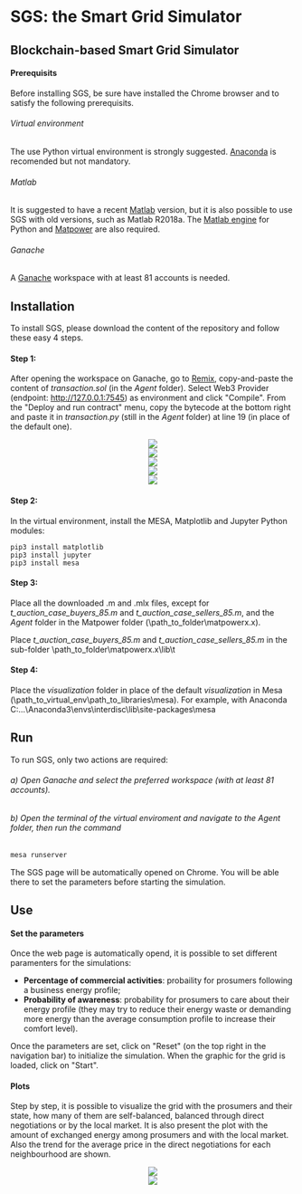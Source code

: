 # SGS: the Smart Grid Simulator

## Blockchain-based Smart Grid Simulator

#### Prerequisits
Before installing SGS, be sure have installed the Chrome browser and to satisfy the following prerequisits.

###### Virtual environment
The use Python virtual environment is strongly suggested. [Anaconda][] is recomended but not mandatory.

###### Matlab
It is suggested to have a recent [Matlab][] version, but it is also possible to use SGS with old versions, such as Matlab R2018a. The [Matlab engine][] for Python and [Matpower][] are also required.

###### Ganache
A [Ganache][] workspace with at least 81 accounts is needed.


## Installation

To install SGS, please download the content of the repository and follow these easy 4 steps.

#### Step 1:
After opening the workspace on Ganache, go to [Remix][], copy-and-paste the content of *transaction.sol* (in the *Agent* folder). Select Web3 Provider (endpoint: http://127.0.0.1:7545) as environment and click "Compile". From the "Deploy and run contract" menu, copy the bytecode at the bottom right and paste it in *transaction.py* (still in the *Agent* folder) at line 19 (in place of the default one).

<center><img src="https://github.com/lau175/SmartGridSimulator/blob/main/images4readme/rmx1.PNG"></center>

<center><img src="https://github.com/lau175/SmartGridSimulator/blob/main/images4readme/rmx2.PNG"></center>

<center><img src="https://github.com/lau175/SmartGridSimulator/blob/main/images4readme/rmx3.PNG"></center>

<center><img src="https://github.com/lau175/SmartGridSimulator/blob/main/images4readme/rmx4.PNG"></center>

<center><img src="https://github.com/lau175/SmartGridSimulator/blob/main/images4readme/rmx5.PNG"></center>



#### Step 2:
In the virtual environment, install the MESA, Matplotlib and Jupyter Python modules:
```typescrip
pip3 install matplotlib
pip3 install jupyter
pip3 install mesa
```

#### Step 3:
Place all the downloaded .m and .mlx files, except for *t_auction_case_buyers_85.m* and *t_auction_case_sellers_85.m*, and the *Agent* folder in the Matpower folder (\path_to_folder\matpowerx.x).

Place *t_auction_case_buyers_85.m* and *t_auction_case_sellers_85.m* in the sub-folder \path_to_folder\matpowerx.x\lib\t


#### Step 4:
Place the *visualization* folder in place of the default *visualization* in Mesa (\path_to_virtual_env\path_to_libraries\mesa).
For example, with Anaconda C:\...\Anaconda3\envs\interdisc\lib\site-packages\mesa


## Run
To run SGS, only two actions are required:

###### a) Open Ganache and select the preferred workspace (with at least 81 accounts).
###### b) Open the terminal of the virtual enviroment and navigate to the *Agent* folder, then run the command
```typescript
mesa runserver
```
The SGS page will be automatically opened on Chrome. You will be able there to set the parameters before starting the simulation.


## Use

#### Set the parameters
Once the web page is automatically opend, it is possible to set different paramenters for the simulations:
- **Percentage of commercial activities**: probaility for prosumers following a business energy profile;
- **Probability of awareness**: probability for prosumers to care about their energy profile (they may try to reduce their energy waste or demanding more energy than the average consumption profile to increase their comfort level).

Once the parameters are set, click on "Reset" (on the top right in the navigation bar) to initialize the simulation. When the graphic for the grid is loaded, click on "Start".


#### Plots

Step by step, it is possible to visualize the grid with the prosumers and their state, how many of them are self-balanced, balanced through direct negotiations or by the local market.
It is also present the plot with the amount of exchanged energy among prosumers and with the local market.
Also the trend for the average price in the direct negotiations for each neighbourhood are shown.

<center><img src="https://github.com/lau175/SmartGridSimulator/blob/main/images4readme/grid.PNG"></center>
<center><img src="https://github.com/lau175/SmartGridSimulator/blob/main/images4readme/graph.PNG"></center>



[Anaconda]: https://www.anaconda.com/products/individual
[Matlab]: https://it.mathworks.com/help/install/
[Matlab engine]: https://it.mathworks.com/help/matlab/matlab_external/get-started-with-matlab-engine-for-python.html
[Matpower]: https://matpower.org/
[Ganache]: https://stackoverflow.com
[Remix]: https://remix.ethereum.org/#optimize=false&runs=200&evmVersion=null&version=soljson-v0.8.4+commit.c7e474f2.js
